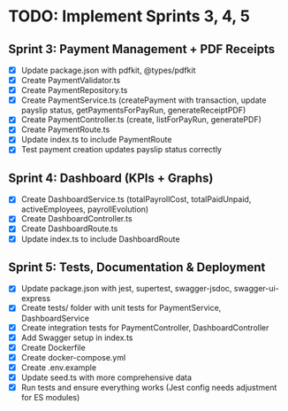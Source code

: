 # TODO: Implement Sprints 3, 4, 5

## Sprint 3: Payment Management + PDF Receipts
- [x] Update package.json with pdfkit, @types/pdfkit
- [x] Create PaymentValidator.ts
- [x] Create PaymentRepository.ts
- [x] Create PaymentService.ts (createPayment with transaction, update payslip status, getPaymentsForPayRun, generateReceiptPDF)
- [x] Create PaymentController.ts (create, listForPayRun, generatePDF)
- [x] Create PaymentRoute.ts
- [x] Update index.ts to include PaymentRoute
- [x] Test payment creation updates payslip status correctly

## Sprint 4: Dashboard (KPIs + Graphs)
- [x] Create DashboardService.ts (totalPayrollCost, totalPaidUnpaid, activeEmployees, payrollEvolution)
- [x] Create DashboardController.ts
- [x] Create DashboardRoute.ts
- [x] Update index.ts to include DashboardRoute

## Sprint 5: Tests, Documentation & Deployment
- [x] Update package.json with jest, supertest, swagger-jsdoc, swagger-ui-express
- [x] Create tests/ folder with unit tests for PaymentService, DashboardService
- [x] Create integration tests for PaymentController, DashboardController
- [x] Add Swagger setup in index.ts
- [x] Create Dockerfile
- [x] Create docker-compose.yml
- [x] Create .env.example
- [x] Update seed.ts with more comprehensive data
- [x] Run tests and ensure everything works (Jest config needs adjustment for ES modules)
